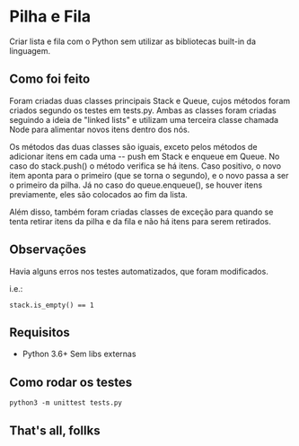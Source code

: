 # Pilha e Fila
Criar lista e fila com o Python sem utilizar as bibliotecas built-in da linguagem.

## Como foi feito
Foram criadas duas classes principais Stack e Queue, cujos métodos foram criados segundo os testes em tests.py. Ambas as classes foram criadas seguindo a ideia de "linked lists" e utilizam uma terceira classe chamada Node para alimentar novos itens dentro dos nós.

Os métodos das duas classes são iguais, exceto pelos métodos de adicionar itens em cada uma -- push em Stack e enqueue em Queue. No caso do stack.push() o método verifica se há itens. Caso positivo, o novo item aponta para o primeiro (que se torna o segundo), e o novo passa a ser o primeiro da pilha.
Já no caso do queue.enqueue(), se houver itens previamente, eles são colocados ao fim da lista.

Além disso, também foram criadas classes de exceção para quando se tenta retirar itens da pilha e da fila e não há itens para serem retirados.

## Observações
Havia alguns erros nos testes automatizados, que foram modificados.

i.e.:
```
stack.is_empty() == 1
```

## Requisitos
- Python 3.6+
Sem libs externas

## Como rodar os testes
```
python3 -m unittest tests.py
```

## That's all, follks